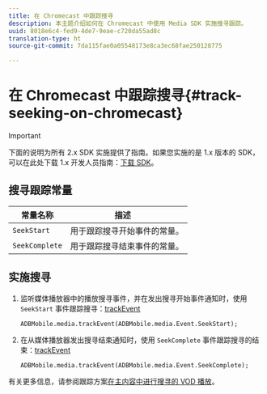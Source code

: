 ```yaml
---
title: 在 Chromecast 中跟踪搜寻
description: 本主题介绍如何在 Chromecast 中使用 Media SDK 实施搜寻跟踪。
uuid: 8018e6c4-fed9-4de7-9eae-c720da55ad8c
translation-type: ht
source-git-commit: 7da115fae0a05548173e8ca3ec68fae250128775

---
```



# 在 Chromecast 中跟踪搜寻{#track-seeking-on-chromecast}

>[!IMPORTANT]
>
>下面的说明为所有 2.x SDK 实施提供了指南。如果您实施的是 1.x 版本的 SDK，可以在此处下载 1.x 开发人员指南：[下载 SDK](/help/sdk-implement/download-sdks.md)。

## 搜寻跟踪常量

| 常量名称 | 描述     |
|---|---|
| `SeekStart` | 用于跟踪搜寻开始事件的常量。 |
| `SeekComplete` | 用于跟踪搜寻结束事件的常量。 |

## 实施搜寻

1. 监听媒体播放器中的播放搜寻事件，并在发出搜寻开始事件通知时，使用 `SeekStart` 事件跟踪搜寻：[trackEvent](https://adobe-marketing-cloud.github.io/media-sdks/reference/chromecast/ADBMobile.media.html#.trackEvent)

   ```
   ADBMobile.media.trackEvent(ADBMobile.media.Event.SeekStart); 
   ```

1. 在从媒体播放器发出搜寻结束通知时，使用 `SeekComplete` 事件跟踪搜寻的结束：[trackEvent](https://adobe-marketing-cloud.github.io/media-sdks/reference/chromecast/ADBMobile.media.html#.trackEvent)

   ```
   ADBMobile.media.trackEvent(ADBMobile.media.Event.SeekComplete); 
   ```

有关更多信息，请参阅跟踪方案[在主内容中进行搜寻的 VOD 播放](/help/sdk-implement/tracking-scenarios/vod-seeking.md)。
